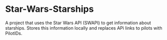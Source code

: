 # Star-Wars-Starships
A project that uses the Star Wars API (SWAPI) to get information about starships. Stores this information locally and replaces APi links to pilots with PilotIDs.   
